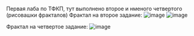 Первая лаба по ТФКП, тут выполнено второе и нменого четвертого (рисовашки фракталов)
Фрактал на второе задание:
![image](https://github.com/user-attachments/assets/a621510f-23bb-49bb-87a3-65ca51679525)
![image](https://github.com/user-attachments/assets/38fdafc9-2ea2-4c60-bbcb-3dd1c6f33d4a)

Фрактал на четвертое задание:
![image](https://github.com/user-attachments/assets/cea39034-ed15-4c97-9144-0c331a332301)
